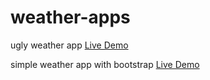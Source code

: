 # weather-apps

ugly weather app
<a href="https://ugly-weather-app.netlify.app/" rel="nofollow">Live Demo</a>

simple weather app with bootstrap
<a href="simple-weather-app-with-bootstrap.netlify.app/" rel="nofollow">Live Demo</a>

